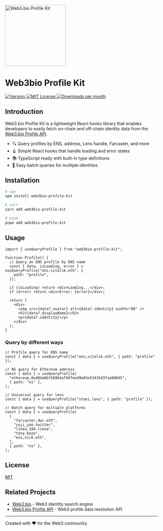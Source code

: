   <a href="https://web3.bio">
    <img width="200" height="200" src="https://github.com/web3bio/web3bio/blob/main/public/logo-web3bio.png?raw=true" alt="Web3.bio Profile Kit" width="auto" height="60">
  </a>

<h1>
  Web3bio Profile Kit
</h1>

  <a href="https://www.npmjs.com/package/web3bio-profile-kit">
    <img src="https://img.shields.io/npm/v/web3bio-profile-kit?style=flat" alt="Version">
  </a>
  <a href="https://github.com/web3bio/web3bio-profile-kit/blob/main/LICENSE">
    <img src="https://img.shields.io/npm/l/web3bio-profile-kit?style=flat" alt="MIT License">
  </a>
  <a href="https://www.npmjs.com/package/web3bio-profile-kit">
    <img src="https://img.shields.io/npm/dm/web3bio-profile-kit?style=flat" alt="Downloads per month">
  </a>

## Introduction

Web3.bio Profile Kit is a lightweight React hooks library that enables developers to easily fetch on-chain and off-chain identity data from the [Web3.bio Profile API](https://api.web3.bio).

- 🔍 Query profiles by ENS, address, Lens handle, Farcaster, and more
- 🪝 Simple React hooks that handle loading and error states
- 📚 TypeScript ready with built-in type definitions
- 🔄 Easy batch queries for multiple identities

## Installation

```bash
# npm
npm install web3bio-profile-kit

# yarn
yarn add web3bio-profile-kit

# pnpm
pnpm add web3bio-profile-kit
```

## Usage

```tsx
import { useQueryProfile } from "web3bio-profile-kit";

function Profile() {
  // Query an ENS profile by ENS name
  const { data, isLoading, error } = useQueryProfile("ens,vitalik.eth", {
    path: "profile",
  });

  if (isLoading) return <div>Loading...</div>;
  if (error) return <div>Error: {error}</div>;

  return (
    <div>
      <img src={data?.avatar} alt={data?.identity} width="80" />
      <h2>{data?.displayName}</h2>
      <p>{data?.identity}</p>
    </div>
  );
}
```

### Query by different ways

```tsx
// Profile query for ENS name
const { data } = useQueryProfile("ens,vitalik.eth", { path: "profile" });

// NS query for Ethereum address
const { data } = useQueryProfile(
  "ethereum,0xd8da6bf26964af9d7eed9e03e53415d37aa96045",
  { path: "ns" },
);

// Universal query for lens
const { data } = useQueryProfile("stani.lens", { path: "profile" });

// Batch query for multiple platforms
const { data } = useQueryProfile(
  [
    "farcaster,dwr.eth",
    "suji_yan.twitter",
    "linea,184.liena",
    "tony.base",
    "ens,nick.eth",
  ],
  { path: "ns" },
);
```

## License

[MIT](https://github.com/web3bio/web3bio-profile-kit/blob/main/LICENSE)

## Related Projects

- [Web3.bio](https://web3.bio) - Web3 identity search engine
- [Web3.bio Profile API](https://api.web3.bio) - Web3 profile data resolution API

---
Created with ❤️ for the Web3 community.
